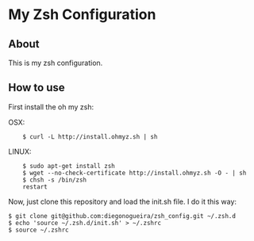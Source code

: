 My Zsh Configuration
=====================

About
-----

This is my zsh configuration.

How to use
----------

First install the oh my zsh:

OSX:

		$ curl -L http://install.ohmyz.sh | sh

LINUX:

		$ sudo apt-get install zsh
		$ wget --no-check-certificate http://install.ohmyz.sh -O - | sh
		$ chsh -s /bin/zsh
		restart

Now, just clone this repository and load the init.sh file. I do it this way:

    $ git clone git@github.com:diegonogueira/zsh_config.git ~/.zsh.d
    $ echo 'source ~/.zsh.d/init.sh' > ~/.zshrc
    $ source ~/.zshrc
